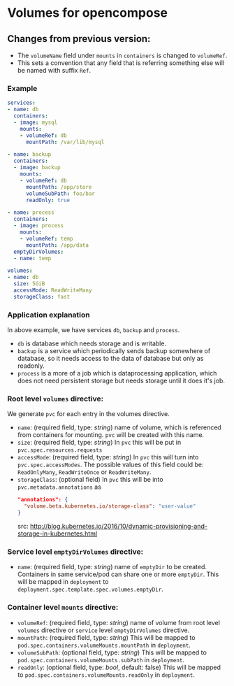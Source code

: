 # Volumes for opencompose

## Changes from previous version:

- The `volumeName` field under `mounts` in `containers` is changed to `volumeRef`.
- This sets a convention that any field that is referring something else will be named with suffix `Ref`.

### Example

```yaml
services:
- name: db
  containers:
  - image: mysql
    mounts:
    - volumeRef: db
      mountPath: /var/lib/mysql

- name: backup
  containers:
  - image: backup
    mounts:
    - volumeRef: db
      mountPath: /app/store
      volumeSubPath: foo/bar
      readOnly: true

- name: process
  containers:
  - image: process
    mounts:
    - volumeRef: temp
      mountPath: /app/data  
  emptyDirVolumes:
  - name: temp

volumes:
- name: db
  size: 5GiB
  accessMode: ReadWriteMany
  storageClass: fast
```

### Application explanation

In above example, we have services `db`, `backup` and `process`.

- `db` is database which needs storage and is writable.
- `backup` is a service which periodically sends backup somewhere of database, so it needs access to the data of database but only as readonly.
- `process` is a more of a job which is dataprocessing application, which does not need persistent storage but needs storage until it does it's job.


### Root level `volumes` directive:

We generate `pvc` for each entry in the volumes directive.

- `name`:          (required field, type: *string*) name of volume, which is referenced from containers for mounting. `pvc` will be created with this name.
- `size`:          (required field, type: *string*) In `pvc` this will be put in `pvc.spec.resources.requests`
- `accessMode`:    (required field, type: *string*) In `pvc` this will turn into `pvc.spec.accessModes`. The possible values of this field could be: `ReadOnlyMany`, `ReadWriteOnce` or `ReadWriteMany`.
- `storageClass`:  (optional field) In `pvc` this will be into `pvc.metadata.annotations` as
  ```json
  "annotations": {
    "volume.beta.kubernetes.io/storage-class": "user-value"
  }
  ```
  src: http://blog.kubernetes.io/2016/10/dynamic-provisioning-and-storage-in-kubernetes.html

### Service level `emptyDirVolumes` directive:

- `name`: (required field, type: *string*) name of `emptyDir` to be created. Containers in same service/pod can share one or more `emptyDir`. This will be mapped in `deployment` to `deployment.spec.template.spec.volumes.emptyDir`.

### Container level `mounts` directive:

- `volumeRef`: (required field, type: *string*) name of volume from root level `volumes` directive or `service` level `emptyDirVolumes` directive.
- `mountPath`:  (required field, type: *string*) This will be mapped to `pod.spec.containers.volumeMounts.mountPath` in `deployment`.
- `volumeSubPath`: (optional field, type: *string*) This will be mapped to `pod.spec.containers.volumeMounts.subPath` in `deployment`.
- `readOnly`: (optional field, type: *bool*, default: false) This will be mapped to `pod.spec.containers.volumeMounts.readOnly` in `deployment`.
